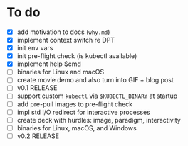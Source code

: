 # To do

- [x] add motivation to docs (`why.md`)
- [x] implement context switch re DPT
- [x] init env vars
- [x] init pre-flight check (is kubectl available)
- [x] implement help $cmd
- [ ] binaries for Linux and macOS
- [ ] create movie demo and also turn into GIF + blog post
- [ ] v0.1 RELEASE
- [ ] support custom `kubectl` via `$KUBECTL_BINARY` at startup
- [ ] add pre-pull images to pre-flight check
- [ ] impl std I/O redirect for interactive processes
- [ ] create deck with  hurdles: image, paradigm, interactivity
- [ ] binaries for Linux, macOS, and Windows
- [ ] v0.2 RELEASE
